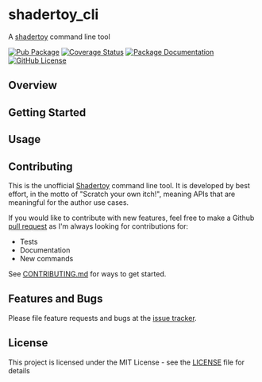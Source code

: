 # shadertoy_cli
A [shadertoy](https://github.com/ivoleitao/shadertoy) command line tool

[![Pub Package](https://img.shields.io/pub/v/shadertoy_cli.svg?style=flat-square)](https://pub.dartlang.org/packages/shadertoy_cli)
[![Coverage Status](https://codecov.io/gh/ivoleitao/shadertoy/graph/badge.svg?flag=shadertoy_cli)](https://codecov.io/gh/ivoleitao/shadertoy)
[![Package Documentation](https://img.shields.io/badge/doc-shadertoy_cli-blue.svg)](https://www.dartdocs.org/documentation/shadertoy_cli/latest)
[![GitHub License](https://img.shields.io/badge/License-MIT-yellow.svg)](https://opensource.org/licenses/MIT)

## Overview


## Getting Started


## Usage

## Contributing

This is the unofficial [Shadertoy](https://www.shadertoy.com) command line tool. It is developed by best effort, in the motto of "Scratch your own itch!", meaning APIs that are meaningful for the author use cases.

If you would like to contribute with new features, feel free to make a Github [pull request](https://github.com/ivoleitao/shadertoy/pulls) as I'm always looking for contributions for:
* Tests
* Documentation
* New commands

See [CONTRIBUTING.md](https://github.com/ivoleitao/shadertoy/blob/develop/CONTRIBUTING.md) for ways to get started.

## Features and Bugs

Please file feature requests and bugs at the [issue tracker][tracker].

[tracker]: https://github.com/ivoleitao/shadertoy/issues/new

## License

This project is licensed under the MIT License - see the [LICENSE](https://github.com/ivoleitao/shadertoy/blob/develop/packages/shadertoy_cli/LICENSE) file for details